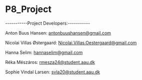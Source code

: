# P8_Project
-----------Project Developers:-----------

Anton Buus Hansen: antonbuushansen@gmail.com

Nicolai Villas Østergaard: Nicolai.Villas.Oestergaard@gmail.com

Hanna Selim: hannaselim@gmail.com

Réka Mészáros: rmesza24@student.aau.dk

Sophie Vindal Larsen: svla20@student.aau.dk
